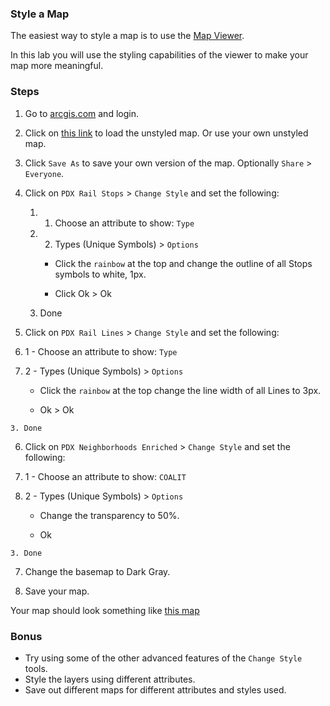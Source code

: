 ### Style a Map

The easiest way to style a map is to use the [Map Viewer](http://doc.arcgis.com/en/arcgis-online/use-maps/view-maps.htm).

In this lab you will use the styling capabilities of the viewer to make your map more meaningful.

### Steps

1. Go to [arcgis.com](http://www.arcgis.com) and login.  

2. Click on [this link](http://www.arcgis.com/home/webmap/viewer.html?webmap=c8cd4b6f2d724c99be9a2d14fb31603e) to load the unstyled map. Or use your own unstyled map.

3. Click `Save As` to save your own version of the map. Optionally `Share` > `Everyone`.

4. Click on `PDX Rail Stops` > `Change Style` and set the following:
	
	1. 1. Choose an attribute to show: `Type`
 	
 	2. 2. Types (Unique Symbols) > `Options`
  	
  		* Click the `rainbow` at the top and change the outline of all Stops symbols to white, 1px.
  	
  		* Click Ok > Ok
 	
 	3. Done

5. Click on `PDX Rail Lines` > `Change Style` and set the following:
 	
  1. 1 - Choose an attribute to show: `Type`
  
  2. 2 - Types (Unique Symbols) > `Options`
 	
  		* Click the `rainbow` at the top change the line width of all Lines to 3px.
  	
  		* Ok > Ok
 	
 	3. Done

6. Click on `PDX Neighborhoods Enriched` > `Change Style` and set the following:
 
  1. 1 - Choose an attribute to show: `COALIT`
  
  2. 2 - Types (Unique Symbols) > `Options`
  	
  		* Change the transparency to 50%.
  	
  		* Ok
	
	3. Done

7. Change the basemap to Dark Gray.

8. Save your map.

Your map should look something like [this map](http://www.arcgis.com/home/webmap/viewer.html?webmap=b5fd4aa210ac42f6b86cf5f7a0c989cf)

### Bonus
* Try using some of the other advanced features of the `Change Style` tools.
* Style the layers using different attributes. 
* Save out different maps for different attributes and styles used.